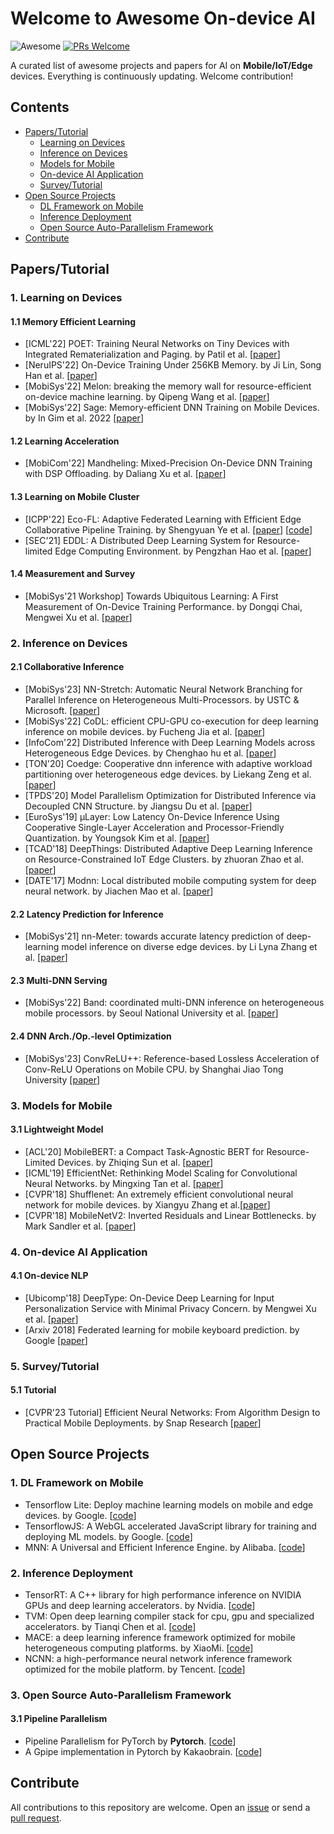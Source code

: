 # Welcome to Awesome On-device AI
![Awesome](https://awesome.re/badge.svg) [![PRs Welcome](https://img.shields.io/badge/PRs-welcome-brightgreen.svg)](https://github.com/ysyisyourbrother/awesome-mlsys-mobile/pulls)

A curated list of awesome projects and papers for AI on **Mobile/IoT/Edge** devices. Everything is continuously updating. Welcome contribution!

## Contents

- [Papers/Tutorial](#papers/tutorial)
  - [Learning on Devices](#1-learning-on-devices)
  - [Inference on Devices](#2-inference-on-devices)
  - [Models for Mobile](#3-model-for-mobile)
  - [On-device AI Application](#4-On-device-AI-Application)
  - [Survey/Tutorial](#5-survey/tutorial)
- [Open Source Projects](#open-source-projects)
	- [DL Framework on Mobile](#1-DL-Framework-on-Mobile)
  - [Inference Deployment](#2-Inference-Deployment)
  - [Open Source Auto-Parallelism Framework](#3-Open-Source-Auto-Parallelism-Framework)
- [Contribute](#Contribute)

## Papers/Tutorial

### 1. Learning on Devices

#### 1.1 Memory Efficient Learning

- [ICML'22] POET: Training Neural Networks on Tiny Devices with Integrated Rematerialization and Paging. by Patil et al. [[paper](https://proceedings.mlr.press/v162/patil22b/patil22b.pdf)]
- [NeruIPS'22] On-Device Training Under 256KB Memory. by Ji Lin, Song Han et al. [[paper](https://arxiv.org/pdf/2206.15472.pdf)]
- [MobiSys'22] Melon: breaking the memory wall for resource-efficient on-device machine learning. by Qipeng Wang et al. [[paper](https://xumengwei.github.io/files/MobiSys22-Melo.pdf)]
- [MobiSys'22] Sage: Memory-efficient DNN Training on Mobile Devices. by In Gim et al. 2022 [[paper](https://dl.acm.org/doi/abs/10.1145/3498361.3539765)]

#### 1.2 Learning Acceleration

- [MobiCom'22] Mandheling: Mixed-Precision On-Device DNN Training with DSP Offloading. by Daliang Xu et al. [[paper](http://arxiv.org/abs/2206.07509)]

#### 1.3 Learning on Mobile Cluster

- [ICPP'22] Eco-FL: Adaptive Federated Learning with Efficient Edge Collaborative Pipeline Training. by Shengyuan Ye et al. [[paper](https://ssl.linklings.net/conferences/icpp/icpp2022_program/views/includes/files/pap117s3-file1.pdf)] [[code](https://github.com/ysyisyourbrother/Federated-Learning-Research.git)]
- [SEC'21] EDDL: A Distributed Deep Learning System for Resource-limited Edge Computing Environment. by Pengzhan Hao et al. [[paper](https://buzhangy.github.io/publication/eddl-sec21.pdf)]

#### 1.4 Measurement and Survey

- [MobiSys'21 Workshop] Towards Ubiquitous Learning: A First Measurement of On-Device Training Performance. by Dongqi Chai, Mengwei Xu et al. [[paper](https://dl.acm.org/doi/10.1145/3469116.3470009)]

### 2. Inference on Devices

#### 2.1 Collaborative Inference

- [MobiSys'23] NN-Stretch: Automatic Neural Network Branching for Parallel Inference on Heterogeneous Multi-Processors. by USTC & Microsoft. [[paper](https://www.microsoft.com/en-us/research/uploads/prod/2023/05/stretch_mobisys23-6462ea7a63d9e.pdf)]
- [MobiSys'22] CoDL: efficient CPU-GPU co-execution for deep learning inference on mobile devices. by Fucheng Jia et al. [[paper](https://chrisplus.me/assets/pdf/mobisys22-CoDL.pdf)]
- [InfoCom'22] Distributed Inference with Deep Learning Models across Heterogeneous Edge Devices. by Chenghao hu et al. [[paper](https://iqua.ece.toronto.edu/papers/chenghao-infocom22.pdf)]
- [TON'20] Coedge: Cooperative dnn inference with adaptive workload partitioning over heterogeneous edge devices. by Liekang Zeng et al. [[paper](https://ieeexplore.ieee.org/abstract/document/9296560)]
- [TPDS'20] Model Parallelism Optimization for Distributed Inference via Decoupled CNN Structure. by Jiangsu Du et al. [[paper](https://ieeexplore.ieee.org/document/9275375/)]
- [EuroSys'19] μLayer: Low Latency On-Device Inference Using Cooperative Single-Layer Acceleration and Processor-Friendly Quantization. by Youngsok Kim et al. [[paper](https://dl.acm.org/doi/abs/10.1145/3302424.3303950)]
- [TCAD'18] DeepThings: Distributed Adaptive Deep Learning Inference on Resource-Constrained IoT Edge Clusters. by zhuoran Zhao et al. [[paper](https://ieeexplore.ieee.org/stamp/stamp.jsp?tp=&arnumber=8493499)]
- [DATE'17] Modnn: Local distributed mobile computing system for deep neural network. by Jiachen Mao et al. [[paper](https://ieeexplore.ieee.org/abstract/document/7927211/)]

#### 2.2 Latency Prediction for Inference

- [MobiSys'21] nn-Meter: towards accurate latency prediction of deep-learning model inference on diverse edge devices. by Li Lyna Zhang et al. [[paper](https://dl.acm.org/doi/abs/10.1145/3458864.3467882)]

#### 2.3 Multi-DNN Serving

- [MobiSys'22] Band: coordinated multi-DNN inference on heterogeneous mobile processors. by Seoul National University et al. [[paper](https://dl.acm.org/doi/10.1145/3498361.3538948)]

#### 2.4 DNN Arch./Op.-level Optimization

- [MobiSys'23] ConvReLU++: Reference-based Lossless Acceleration of Conv-ReLU Operations on Mobile CPU. by Shanghai Jiao Tong University [[paper](https://yuanchun-li.github.io/static/files/MobiSys23_ConvReLU++.pdf)]

### 3. Models for Mobile

#### 3.1 Lightweight Model

- [ACL'20] MobileBERT: a Compact Task-Agnostic BERT for Resource-Limited Devices. by Zhiqing Sun et al. [[paper](https://arxiv.org/pdf/2004.02984.pdf)]
- [ICML'19] EfficientNet: Rethinking Model Scaling for Convolutional Neural Networks. by Mingxing Tan et al. [[paper](http://proceedings.mlr.press/v97/tan19a/tan19a.pdf)]
- [CVPR'18] Shufflenet: An extremely efficient convolutional neural network for mobile devices. by Xiangyu Zhang et al.[[paper](http://openaccess.thecvf.com/content_cvpr_2018/html/Zhang_ShuffleNet_An_Extremely_CVPR_2018_paper.html)]
- [CVPR'18] MobileNetV2: Inverted Residuals and Linear Bottlenecks. by Mark Sandler et al. [[paper](https://openaccess.thecvf.com/content_cvpr_2018/papers/Sandler_MobileNetV2_Inverted_Residuals_CVPR_2018_paper.pdf)]

### 4. On-device AI Application

#### 4.1 On-device NLP

- [Ubicomp'18] DeepType: On-Device Deep Learning for Input Personalization Service with Minimal Privacy Concern. by Mengwei Xu et al. [[paper](https://dl.acm.org/doi/10.1145/3287075)]
- [Arxiv 2018] Federated learning for mobile keyboard prediction. by Google [[paper](https://arxiv.org/abs/1811.03604)]

### 5. Survey/Tutorial

#### 5.1 Tutorial

- [CVPR'23 Tutorial] Efficient Neural Networks: From Algorithm Design to Practical Mobile Deployments. by Snap Research [[paper](https://snap-research.github.io/efficient-nn-tutorial/)]

## Open Source Projects

### 1. DL Framework on Mobile

- Tensorflow Lite: Deploy machine learning models on mobile and edge devices. by Google. [[code](https://www.tensorflow.org/lite)]
- TensorflowJS: A WebGL accelerated JavaScript library for training and deploying ML models. by Google. [[code](https://github.com/tensorflow/tfjs)]
- MNN: A Universal and Efficient Inference Engine. by Alibaba. [[code](https://github.com/alibaba/MNN)]

### 2. Inference Deployment

- TensorRT: A C++ library for high performance inference on NVIDIA GPUs and deep learning accelerators. by Nvidia. [[code](https://github.com/NVIDIA/TensorRT)]
- TVM: Open deep learning compiler stack for cpu, gpu and specialized accelerators. by Tianqi Chen et al. [[code](https://github.com/apache/tvm)]
- MACE: a deep learning inference framework optimized for mobile heterogeneous computing platforms. by XiaoMi. [[code](https://github.com/XiaoMi/mace)]
- NCNN: a high-performance neural network inference framework optimized for the mobile platform. by Tencent. [[code](https://github.com/Tencent/ncnn)]

### 3. Open Source Auto-Parallelism Framework

#### 3.1 Pipeline Parallelism

- Pipeline Parallelism for PyTorch by **Pytorch**. [[code](https://github.com/pytorch/PiPPy)]
- A Gpipe implementation in Pytorch by Kakaobrain. [[code](https://github.com/kakaobrain/torchgpipe)]



## Contribute

All contributions to this repository are welcome. Open an [issue](https://github.com/ysyisyourbrother/awesome-mlsys-mobile/issues) or send a [pull request](https://github.com/ysyisyourbrother/awesome-mlsys-mobile/pulls).
